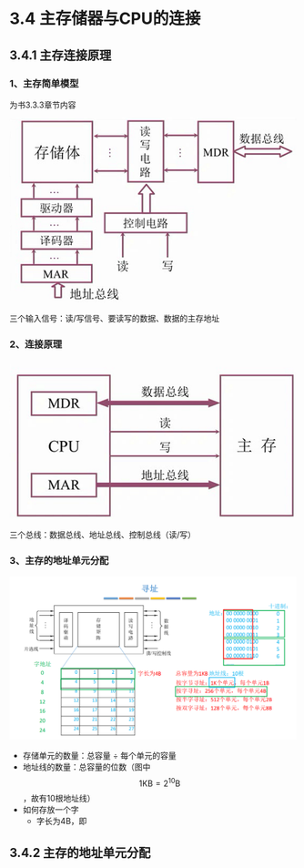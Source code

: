 # 3.4 主存储器与CPU的连接

## 3.4.1 主存连接原理

### 1、主存简单模型

为书3.3.3章节内容

![](../.gitbook/assets/zhu-cun-mo-xing-.png)

三个输入信号：读/写信号、要读写的数据、数据的主存地址

### 2、连接原理

![](../.gitbook/assets/zhu-cun-yu-cpu-lian-jie-.png)

三个总线：数据总线、地址总线、控制总线（读/写）

### 3、主存的地址单元分配

![](../.gitbook/assets/di-zhi-fen-pei-.png)

* 存储单元的数量：总容量 ÷ 每个单元的容量
* 地址线的数量：总容量的位数（图中 $$1\text{KB}=2^{10}\text{B}$$，故有10根地址线）
* 如何存放一个字
  * 字长为4B，即



## 3.4.2 主存的地址单元分配



